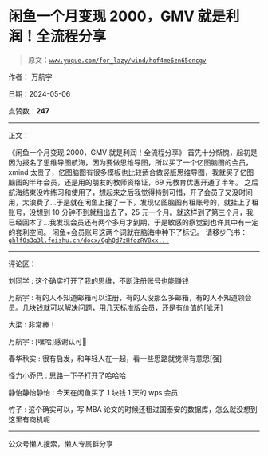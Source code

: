 # 闲鱼一个月变现 2000，GMV 就是利润！全流程分享

> 原文：[`www.yuque.com/for_lazy/wind/hof4me6zn65encgv`](https://www.yuque.com/for_lazy/wind/hof4me6zn65encgv)

作者： 万航宇

日期：2024-05-06

点赞数：**247**

* * *

正文：

《闲鱼一个月变现 2000，GMV 就是利润！全流程分享》
首先十分惭愧，起初是因为报名了思维导图航海，因为要做思维导图，所以买了一个亿图脑图的会员，xmind
太贵了，亿图脑图有很多模板也比较适合做竖版思维导图，我就买了亿图脑图的半年会员，还是用的朋友的教师资格证，69 元教育优惠开通了半年。
之后航海结束没咋练习和使用了，想起来之后我觉得特别可惜，开了会员了又没时间用，太浪费了...于是就在闲鱼上搜了一下，发现亿图脑图有租账号的，就挂上了租账号，没想到
10 分钟不到就租出去了，25 元一个月。就这样到了第三个月，我已经回本了...我发现会员还有两个多月才到期，于是敏感的察觉到也许其中有一定的套利空间。
闲鱼+会员账号这两个词就在脑海中种下了标记。 请移步飞书：
[`ghlf0s3q3l.feishu.cn/docx/GghQd7zHfozRV8xx...`](https://ghlf0s3q3l.feishu.cn/docx/GghQd7zHfozRV8xxrLZc7kJSn9c?from=from_copylink) 

* * *

评论区：

刘同学 : 这个确实打开了我的思维，不断注册账号也能赚钱

万航宇 : 有的人不知道邮箱可以注册，有的人没那么多邮箱，有的人不知道领会员。几块钱就可以解决问题，用几天标准版会员，还是有价值的[呲牙]

大梁 : 非常棒！

万航宇 : [嘿哈]感谢认可🎉

春华秋实 : 很有启发，和年轻人在一起，看一些思路就觉得有意思[强]

怪力小乔巴 : 思路一下子打开了哈哈哈

静怡静怡静怡 : 今天在闲鱼买了 1 块钱 1 天的 wps 会员

竹子 : 这个确实可以，写 MBA 论文的时候还租过国泰安的数据库，怎么就没想到这里有商机呢

* * *

公众号懒人搜索，懒人专属群分享